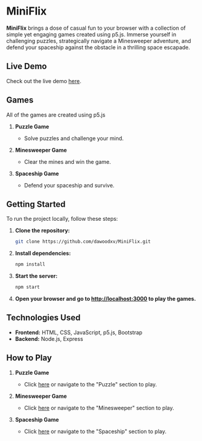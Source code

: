 # MiniFlix

**MiniFlix** brings a dose of casual fun to your browser with a collection of simple yet engaging games created using p5.js. Immerse yourself in challenging puzzles, strategically navigate a Minesweeper adventure, and defend your spaceship against the obstacle in a thrilling space escapade.

## Live Demo

Check out the live demo <a href="https://mini-flix.onrender.com/" target="_blank">here</a>.

## Games

All of the games are created using p5.js

1. **Puzzle Game**

   - Solve puzzles and challenge your mind.

2. **Minesweeper Game**

   - Clear the mines and win the game.

3. **Spaceship Game**
   - Defend your spaceship and survive.

## Getting Started

To run the project locally, follow these steps:

1. **Clone the repository:**
   ```bash
   git clone https://github.com/dawoodxv/MiniFlix.git
   ```
2. **Install dependencies:**
   ```bash
   npm install
   ```
3. **Start the server:**
   ```bash
   npm start
   ```
4. **Open your browser and go to [http://localhost:3000](http://localhost:3000) to play the games.**

## Technologies Used

- **Frontend:** HTML, CSS, JavaScript, p5.js, Bootstrap
- **Backend:** Node.js, Express

## How to Play

1. **Puzzle Game**

   - Click <a href="https://mini-flix.onrender.com/puzzle" target="_blank">here</a> or navigate to the "Puzzle" section to play.

2. **Minesweeper Game**

   - Click <a href="https://mini-flix.onrender.com/minesweeper" target="_blank">here</a> or navigate to the "Minesweeper" section to play.

3. **Spaceship Game**
   - Click <a href="https://mini-flix.onrender.com/spaceship" target="_blank">here</a> or navigate to the "Spaceship" section to play.
